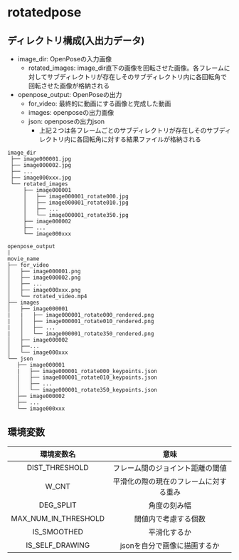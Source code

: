 # rotatedpose

## ディレクトリ構成(入出力データ)
- image\_dir: OpenPoseの入力画像
  - rotated\_images: image\_dir直下の画像を回転させた画像。各フレームに対してサブディレクトリが存在しそのサブディレクトリ内に各回転角で回転させた画像が格納される
- openpose\_output: OpenPoseの出力
  - for\_video: 最終的に動画にする画像と完成した動画
  - images: openposeの出力画像
  - json: openposeの出力json
    - 上記２つは各フレームごとのサブディレクトリが存在しそのサブディレクトリ内に各回転角に対する結果ファイルが格納される
```
image_dir
 ├── image000001.jpg
 ├── image000002.jpg
 ├── ...
 ├── image000xxx.jpg
 └── rotated_images
     ├── image000001
     │   ├── image000001_rotate000.jpg
     │   ├── image000001_rotate010.jpg
     │   ├── ...
     │   └── image000001_rotate350.jpg
     ├── image000002
     ├── ...
     └── image000xxx

openpose_output
|
movie_name
├── for_video
│   ├── image000001.png
│   ├── image000002.png
│   ├── ...
│   ├── image000xxx.png
│   └── rotated_video.mp4
├── images
│   ├── image000001
|   |   ├── image000001_rotate000_rendered.png
|   │   ├── image000001_rotate010_rendered.png
|   │   ├── ...
|   │   └── image000001_rotate350_rendered.png
│   ├── image000002
│   ├──...
│   └── image000xxx
└── json
   ├── image000001
   |   ├── image000001_rotate000_keypoints.json
   │   ├── image000001_rotate010_keypoints.json
   │   ├── ...
   │   └── image000001_rotate350_keypoints.json
   ├── image000002
   ├── ...
   └── image000xxx
```

## 環境変数

| 環境変数名 | 意味 |
|:-:|:-:|
| DIST\_THRESHOLD | フレーム間のジョイント距離の閾値 |
| W\_CNT | 平滑化の際の現在のフレームに対する重み |
| DEG\_SPLIT | 角度の刻み幅 |
| MAX\_NUM\_IN\_THRESHOLD | 閾値内で考慮する個数 |
| IS\_SMOOTHED | 平滑化するか |
| IS\_SELF\_DRAWING | jsonを自分で画像に描画するか |
